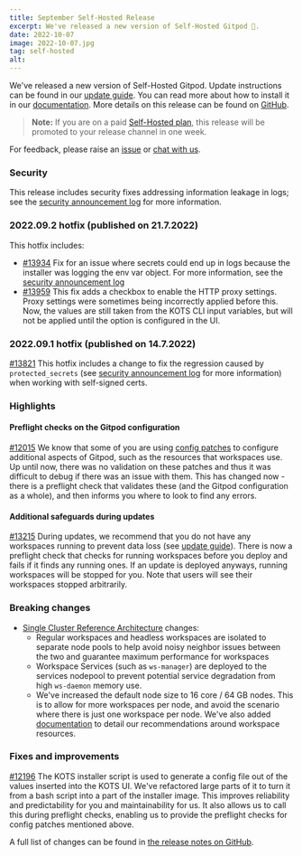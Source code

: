 ```yaml
---
title: September Self-Hosted Release
excerpt: We've released a new version of Self-Hosted Gitpod 🎉.
date: 2022-10-07
image: 2022-10-07.jpg
tag: self-hosted
alt:
---
```


<script>
  import Contributors from "$lib/components/changelog/contributors.svelte";
  import Badge from "$lib/components/changelog/badge.svelte"
</script>

We've released a new version of Self-Hosted Gitpod. Update instructions can be found in our [update guide](https://www.gitpod.io/docs/configure/self-hosted/latest/updating). You can read more about how to install it in our [documentation](https://www.gitpod.io/docs/configure/self-hosted/latest). More details on this release can be found on [GitHub](https://github.com/gitpod-io/gitpod/releases).

> **Note:** If you are on a paid [Self-Hosted plan](../self-hosted), this release will be promoted to your release channel in one week.

For feedback, please raise an [issue](https://github.com/gitpod-io/gitpod/issues/new?assignees=&labels=bug&template=bug_report.yml) or [chat with us](https://www.gitpod.io/chat).

<p><Contributors usernames="nandajavarma,MrSimonEmms,Pothulapati,corneliusludmann,adrienthebo,lucasvaltl" /></p>

### Security

This release includes security fixes addressing information leakage in logs; see the [security announcement log](https://www.gitpod.io/security/log) for more information.

### 2022.09.2 hotfix (published on 21.7.2022)

This hotfix includes:

-   [#13934](https://github.com/gitpod-io/gitpod/pull/13934) Fix for an issue where secrets could end up in logs because the installer was logging the env var object. For more information, see the [security announcement log](../security/log#update-21102022)
-   [#13959](https://github.com/gitpod-io/gitpod/pull/13959) This fix adds a checkbox to enable the HTTP proxy settings. Proxy settings were sometimes being incorrectly applied before this. Now, the values are still taken from the KOTS CLI input variables, but will not be applied until the option is configured in the UI.

### 2022.09.1 hotfix (published on 14.7.2022)

[#13821](https://github.com/gitpod-io/gitpod/pull/13821) This hotfix includes a change to fix the regression caused by `protected_secrets` (see [security announcement log](../security/log) for more information) when working with self-signed certs.

### Highlights

#### Preflight checks on the Gitpod configuration

[#12015](https://github.com/gitpod-io/gitpod/issues/12015) We know that some of you are using [config patches](https://www.gitpod.io/docs/configure/self-hosted/latest/config-patches) to configure additional aspects of Gitpod, such as the resources that workspaces use. Up until now, there was no validation on these patches and thus it was difficult to debug if there was an issue with them. This has changed now - there is a preflight check that validates these (and the Gitpod configuration as a whole), and then informs you where to look to find any errors.

#### Additional safeguards during updates

[#13215](https://github.com/gitpod-io/gitpod/pull/13215) During updates, we recommend that you do not have any workspaces running to prevent data loss (see [update guide](https://www.gitpod.io/docs/configure/self-hosted/latest/updating)). There is now a preflight check that checks for running workspaces before you deploy and fails if it finds any running ones. If an update is deployed anyways, running workspaces will be stopped for you. Note that users will see their workspaces stopped arbitrarily.

### Breaking changes

-   [Single Cluster Reference Architecture](https://www.gitpod.io/docs/configure/self-hosted/latest/reference-architecture/single-cluster-ref-arch) changes:
    -   Regular workspaces and headless workspaces are isolated to separate node pools to help avoid noisy neighbor issues between the two and guarantee maximum performance for workspaces
    -   Workspace Services (such as `ws-manager`) are deployed to the services nodepool to prevent potential service degradation from high `ws-daemon` memory use.
    -   We've increased the default node size to 16 core / 64 GB nodes. This is to allow for more workspaces per node, and avoid the scenario where there is just one workspace per node. We've also added [documentation](https://www.gitpod.io/docs/configure/self-hosted/latest/configuring-workspace-resources) to detail our recommendations around workspace resources.

### Fixes and improvements

[#12196](https://github.com/gitpod-io/gitpod/issues/12196) The KOTS installer script is used to generate a config file out of the values inserted into the KOTS UI. We've refactored large parts of it to turn it from a bash script into a part of the installer image. This improves reliability and predictability for you and maintainability for us. It also allows us to call this during preflight checks, enabling us to provide the preflight checks for config patches mentioned above.

A full list of changes can be found in [the release notes on GitHub](https://github.com/gitpod-io/gitpod/releases).
